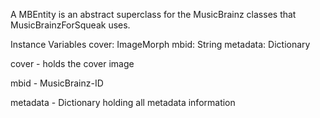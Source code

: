 A MBEntity is an abstract superclass for the MusicBrainz classes that MusicBrainzForSqueak uses.

Instance Variables
	cover:		ImageMorph
	mbid:		String
	metadata:	Dictionary

cover
	- holds the cover image 

mbid
	- MusicBrainz-ID

metadata
	- Dictionary holding all metadata information
